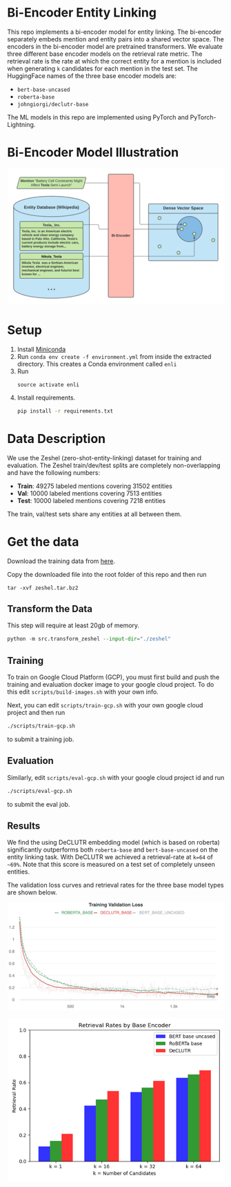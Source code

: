 # Bi-Encoder Entity Linking

This repo implements a bi-encoder model for entity linking. The bi-encoder separately embeds mention and entity
pairs into a shared vector space. The encoders in the bi-encoder model are pretrained transformers. 
We evaluate three different base encoder models on the retrieval rate metric.
The retrieval rate is the rate at which the correct entity for a mention is included when generating
`k` candidates for each mention in the test set.
The HuggingFace names of the three 
base encoder models are:

* `bert-base-uncased`
* `roberta-base`
* `johngiorgi/declutr-base`

The ML models in this repo are implemented using PyTorch and PyTorch-Lightning.

# Bi-Encoder Model Illustration
![bi-encoder model](./static/Bi-Encoder.png?raw=true)

# Setup

1. Install [Miniconda](https://docs.conda.io/en/latest/miniconda.html)
2. Run `conda env create -f environment.yml` from inside the extracted directory. 
   This creates a Conda environment called `enli`
3. Run 
   ```
   source activate enli
4. Install requirements.
   ```bash
   pip install -r requirements.txt
   ```
   
# Data Description

We use the Zeshel (zero-shot-entity-linking) dataset for training and evaluation.
The Zeshel train/dev/test splits are completely non-overlapping and have the following numbers:

* **Train**: 49275 labeled mentions covering 31502 entities 
* **Val**: 10000 labeled mentions covering 7513 entities
* **Test**: 10000 labeled mentions covering 7218 entities

The train, val/test sets share any entities at all between them.

# Get the data

Download the training data from [here](https://drive.google.com/file/d/1X7ArrhJJQurRowweabLmhnK0pjvfzV9j/view?usp=sharing). 

Copy the downloaded file into the root folder of this repo and then run 
```
tar -xvf zeshel.tar.bz2
```

## Transform the Data
This step will require at least 20gb of memory.
```python
python -m src.transform_zeshel --input-dir="./zeshel"
```

## Training
To train on Google Cloud Platform (GCP), you must first build and push the training and
evaluation docker image
to your google cloud project. To do this edit `scripts/build-images.sh` with your own info.

Next, you can edit `scripts/train-gcp.sh` with your own
google cloud project and then run
```bash
./scripts/train-gcp.sh
```
to submit a training job.

## Evaluation
Similarly, edit `scripts/eval-gcp.sh` with your google cloud project id and run
```bash
./scripts/eval-gcp.sh
```
to submit the eval job.

## Results

We find the using DeCLUTR embedding model (which is based on roberta) significantly outperforms
both `roberta-base` and `bert-base-uncased` on the entity linking task. With DeCLUTR
we achieved a retrieval-rate at `k=64` of `~69%`. Note that this score 
is measured on a test set of completely unseen entities.

The validation loss curves and retrieval rates for the three base model types are shown below.

![validation loss image](./static/val_loss_curves.png?raw=true)



![retrieval rates image](./static/retrieval_rates_bar_chart.png?raw=true)
